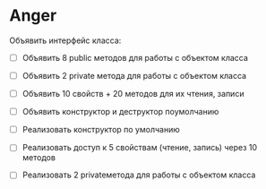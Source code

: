 # Anger

Объявить интерфейс класса:

- [ ] Объявить 8 public методов для работы с объектом класса

- [ ] Объявить 2 private метода для работы с объектом класса

- [ ] Объявить 10 свойств + 20 методов для их чтения, записи

- [ ] Объявить конструктор и деструктор поумолчанию

- [ ] Реализовать конструктор по умолчанию

- [ ] Реализовать доступ к 5 свойствам (чтение, запись) через 10 методов

- [ ] Реализовать 2 privateметода для работы с объектом класса
